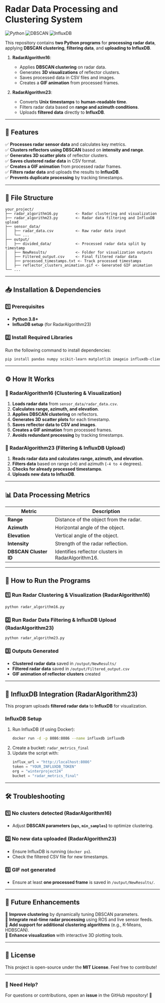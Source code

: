 # **Radar Data Processing and Clustering System**

![Python](https://img.shields.io/badge/Python-3.8+-yellow) ![DBSCAN](https://img.shields.io/badge/DBSCAN-Clustering-green) ![InfluxDB](https://img.shields.io/badge/InfluxDB-Enabled-blue)

This repository contains **two Python programs** for **processing radar data**, applying **DBSCAN clustering**, **filtering data**, and **uploading to InfluxDB**.

1. **RadarAlgorithm16**: 
   - Applies **DBSCAN clustering** on radar data.
   - Generates **3D visualizations** of reflector clusters.
   - Saves processed data in CSV files and images.
   - Creates a **GIF animation** from processed frames.

2. **RadarAlgorithm23**: 
   - Converts **Unix timestamps** to **human-readable time**.
   - Filters radar data based on **range and azimuth conditions**.
   - Uploads **filtered data** directly to **InfluxDB**.

---

## **📌 Features**
✅ **Processes radar sensor data** and calculates key metrics.  
✅ **Clusters reflectors using DBSCAN** based on **intensity and range**.  
✅ **Generates 3D scatter plots** of reflector clusters.  
✅ **Saves clustered radar data** in CSV format.  
✅ **Creates a GIF animation** from processed radar frames.  
✅ **Filters radar data** and uploads the results to **InfluxDB**.  
✅ **Prevents duplicate processing** by tracking timestamps.  

---

## **📂 File Structure**
```
your_project/
├── radar_algorithm16.py        <- Radar clustering and visualization
├── radar_algorithm23.py        <- Radar data filtering and InfluxDB upload
├── sensor_data/
│   ├── radar_data.csv          <- Raw radar data input
│   └── ...
├── output/
│   ├── divided_data/           <- Processed radar data split by timestamp
│   ├── NewResults/             <- Folder for visualization outputs
│   ├── Filtered_output.csv     <- Final filtered radar data
│   ├── processed_timestamps.txt <- Track processed timestamps
│   ├── reflector_clusters_animation.gif <- Generated GIF animation
└── ...
```

---

## **📥 Installation & Dependencies**
### **1️⃣ Prerequisites**
- **Python 3.8+**
- **InfluxDB setup** (for RadarAlgorithm23)

### **2️⃣ Install Required Libraries**
Run the following command to install dependencies:
```bash
pip install pandas numpy scikit-learn matplotlib imageio influxdb-client openpyxl
```

---

## **⚙️ How It Works**

### **🔹 RadarAlgorithm16 (Clustering & Visualization)**
1. **Loads radar data** from `sensor_data/radar_data.csv`.
2. **Calculates range, azimuth, and elevation**.
3. **Applies DBSCAN clustering** on reflectors.
4. **Generates 3D scatter plots** for each timestamp.
5. **Saves reflector data to CSV and images**.
6. **Creates a GIF animation** from processed frames.
7. **Avoids redundant processing** by tracking timestamps.

### **🔹 RadarAlgorithm23 (Filtering & InfluxDB Upload)**
1. **Reads radar data and calculates range, azimuth, and elevation**.
2. **Filters data** based on range (`>9`) and azimuth (`-4 to 4` degrees).
3. **Checks for already processed timestamps**.
4. **Uploads new data to InfluxDB**.

---

## **📊 Data Processing Metrics**
| **Metric**      | **Description** |
|----------------|----------------|
| **Range**      | Distance of the object from the radar. |
| **Azimuth**    | Horizontal angle of the object. |
| **Elevation**  | Vertical angle of the object. |
| **Intensity**  | Strength of the radar reflection. |
| **DBSCAN Cluster ID** | Identifies reflector clusters in RadarAlgorithm16. |

---

## **📍 How to Run the Programs**
### **1️⃣ Run Radar Clustering & Visualization (RadarAlgorithm16)**
```bash
python radar_algorithm16.py
```
### **2️⃣ Run Radar Data Filtering & InfluxDB Upload (RadarAlgorithm23)**
```bash
python radar_algorithm23.py
```

### **3️⃣ Outputs Generated**
- **Clustered radar data** saved in `/output/NewResults/`
- **Filtered radar data** saved in `/output/Filtered_output.csv`
- **GIF animation of reflector clusters** created

---

## **🔄 InfluxDB Integration (RadarAlgorithm23)**
This program uploads **filtered radar data** to **InfluxDB** for visualization.

### **InfluxDB Setup**
1. Run InfluxDB (if using Docker):
   ```bash
   docker run -d -p 8086:8086 --name influxdb influxdb
   ```
2. Create a bucket: `radar_metrics_final`
3. Update the script with:
   ```python
   influx_url = "http://localhost:8086"
   token = "YOUR_INFLUXDB_TOKEN"
   org = "winterproject24"
   bucket = "radar_metrics_final"
   ```

---

## **🛠️ Troubleshooting**
### **1️⃣ No clusters detected (RadarAlgorithm16)**
- Adjust **DBSCAN parameters (`eps`, `min_samples`)** to optimize clustering.

### **2️⃣ No new data uploaded (RadarAlgorithm23)**
- Ensure InfluxDB is running (`docker ps`).
- Check the filtered CSV file for new timestamps.

### **3️⃣ GIF not generated**
- Ensure at least **one processed frame** is saved in `/output/NewResults/`.

---

## **🚀 Future Enhancements**
📌 **Improve clustering** by dynamically tuning DBSCAN parameters.  
📌 **Integrate real-time radar processing** using ROS and live sensor feeds.  
📌 **Add support for additional clustering algorithms** (e.g., K-Means, HDBSCAN).  
📌 **Enhance visualization** with interactive 3D plotting tools.  

---

## **📜 License**
This project is open-source under the **MIT License**. Feel free to contribute!

---

### **📧 Need Help?**
For questions or contributions, open an **issue** in the GitHub repository! 🚀
